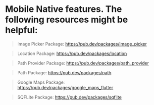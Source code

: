 # Mobile Native features. The following resources might be helpful:

> Image Picker Package: https://pub.dev/packages/image_picker

> Location Package: https://pub.dev/packages/location

> Path Provider Package: https://pub.dev/packages/path_provider

> Path Package: https://pub.dev/packages/path

> Google Maps Package: https://pub.dev/packages/google_maps_flutter

> SQFLite Package: https://pub.dev/packages/sqflite
